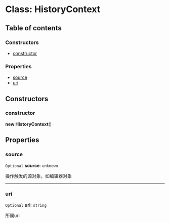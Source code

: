 # Class: HistoryContext

## Table of contents

### Constructors

* [constructor](/auto-docs/history/classes/HistoryContext.md#constructor)

### Properties

* [source](/auto-docs/history/classes/HistoryContext.md#source)
* [uri](/auto-docs/history/classes/HistoryContext.md#uri)

## Constructors

### constructor

**new HistoryContext**()

## Properties

### source

`Optional` **source**: `unknown`

操作触发的源对象，如编辑器对象

***

### uri

`Optional` **uri**: `string`

所属uri
